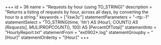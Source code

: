 +++
id = 36
name = "Requests by hour (using TO_STRING)"
description = "Returns a listing of requests by hour, across all days, by converting the hour to a string."
keywords = ["iisw3c"]
statementParameters = "-rtp:-1"
statementSelect = "TO_STRING(time, 'hh') AS [Hour], COUNT(*) AS [Requests], MUL(PROPCOUNT(*), 100) AS [PercentOfTotal]"
statementInto = "HourlyReport.txt"
statementFrom = "ex0902*.log"
statementGroupby = "[Hour]"
statementOrderby = "[Hour]"
+++

